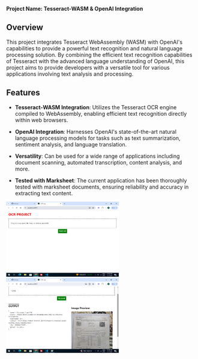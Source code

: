 **Project Name: Tesseract-WASM & OpenAI Integration**

## Overview

This project integrates Tesseract WebAssembly (WASM) with OpenAI's capabilities to provide a powerful text recognition and natural language processing solution. By combining the efficient text recognition capabilities of Tesseract with the advanced language understanding of OpenAI, this project aims to provide developers with a versatile tool for various applications involving text analysis and processing.

## Features

- **Tesseract-WASM Integration**: Utilizes the Tesseract OCR engine compiled to WebAssembly, enabling efficient text recognition directly within web browsers.
  
- **OpenAI Integration**: Harnesses OpenAI's state-of-the-art natural language processing models for tasks such as text summarization, sentiment analysis, and language translation.

- **Versatility**: Can be used for a wide range of applications including document scanning, automated transcription, content analysis, and more.

- **Tested with Marksheet**: The current application has been thoroughly tested with marksheet documents, ensuring reliability and accuracy in extracting text content.

<img src="ocr app with ai screenshot 1.png" alt="ocr app with gpt 3.5 screenshot 1" width="300" height="200">
<img src="ocr app with ai screenshot 2.png" alt="ocr app with gpt 3.5 screenshot 2" width="300" height="200">

